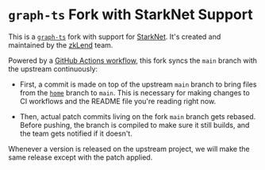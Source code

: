 # `graph-ts` Fork with StarkNet Support

This is a [`graph-ts`](https://github.com/graphprotocol/graph-tx) fork with support for [StarkNet](https://starknet.io/). It's created and maintained by the [zkLend](https://zklend.com/) team.

Powered by a [GitHub Actions workflow](https://github.com/starknet-graph/graph-ts/actions/workflows/sync.yml), this fork syncs the `main` branch with the upstream continuously:

- First, a commit is made on top of the upstream `main` branch to bring files from the [`home`](https://github.com/starknet-graph/graph-ts/tree/home) branch to `main`. This is necessary for making changes to CI workflows and the README file you're reading right now.

- Then, actual patch commits living on the fork `main` branch gets rebased. Before pushing, the branch is compiled to make sure it still builds, and the team gets notified if it doesn't.

Whenever a version is released on the upstream project, we will make the same release except with the patch applied.
